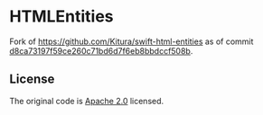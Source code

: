 # HTMLEntities

Fork of https://github.com/Kitura/swift-html-entities as of commit [d8ca73197f59ce260c71bd6d7f6eb8bbdccf508b](https://github.com/Kitura/swift-html-entities/tree/d8ca73197f59ce260c71bd6d7f6eb8bbdccf508b).

## License

The original code is [Apache 2.0](https://github.com/Kitura/swift-html-entities/blob/d8ca73197f59ce260c71bd6d7f6eb8bbdccf508b/LICENSE) licensed.
